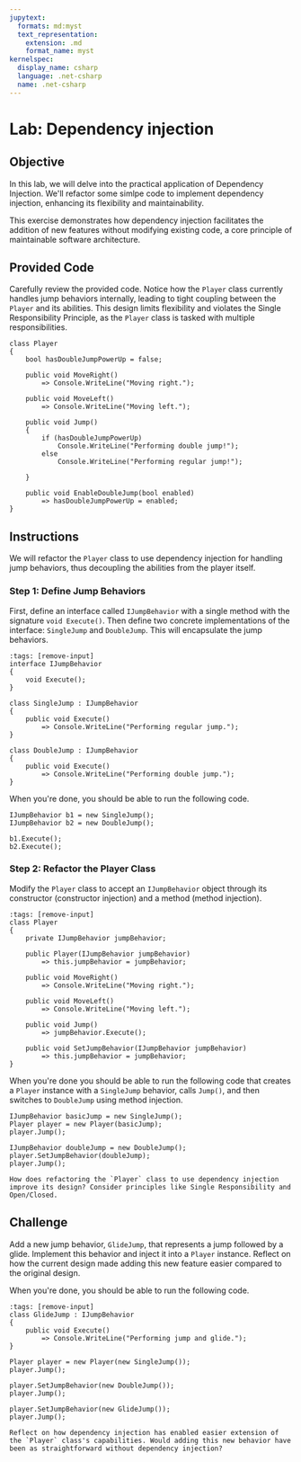 ```yaml
---
jupytext:
  formats: md:myst
  text_representation:
    extension: .md
    format_name: myst
kernelspec:
  display_name: csharp
  language: .net-csharp
  name: .net-csharp
---
```


# Lab: Dependency injection

## Objective

In this lab, we will delve into the practical application of Dependency Injection. We'll refactor some simlpe code to implement dependency injection, enhancing its flexibility and maintainability.

This exercise demonstrates how dependency injection facilitates the addition of new features without modifying existing code, a core principle of maintainable software architecture.

## Provided Code

Carefully review the provided code. Notice how the `Player` class currently handles jump behaviors internally, leading to tight coupling between the `Player` and its abilities. This design limits flexibility and violates the Single Responsibility Principle, as the `Player` class is tasked with multiple responsibilities.

```{code-cell}
class Player
{
    bool hasDoubleJumpPowerUp = false;

    public void MoveRight()
        => Console.WriteLine("Moving right.");

    public void MoveLeft()
        => Console.WriteLine("Moving left.");

    public void Jump()
    {
        if (hasDoubleJumpPowerUp)
            Console.WriteLine("Performing double jump!");
        else
            Console.WriteLine("Performing regular jump!");

    }

    public void EnableDoubleJump(bool enabled)
        => hasDoubleJumpPowerUp = enabled;
}
```

## Instructions
We will refactor the `Player` class to use dependency injection for handling jump behaviors, thus decoupling the abilities from the player itself.

### Step 1: Define Jump Behaviors
First, define an interface called `IJumpBehavior` with a single method with the signature `void Execute()`. Then define two concrete implementations of the interface: `SingleJump` and `DoubleJump`. This will encapsulate the jump behaviors.

```{code-cell}
:tags: [remove-input]
interface IJumpBehavior
{
    void Execute();
}

class SingleJump : IJumpBehavior
{
    public void Execute()
        => Console.WriteLine("Performing regular jump.");
}

class DoubleJump : IJumpBehavior
{
    public void Execute()
        => Console.WriteLine("Performing double jump.");
}
```

When you're done, you should be able to run the following code.

```{code-cell}
IJumpBehavior b1 = new SingleJump();
IJumpBehavior b2 = new DoubleJump();

b1.Execute();
b2.Execute();
```

### Step 2: Refactor the Player Class

Modify the `Player` class to accept an `IJumpBehavior` object through its constructor (constructor injection) and a method (method injection).

```{code-cell}
:tags: [remove-input]
class Player
{
    private IJumpBehavior jumpBehavior;

    public Player(IJumpBehavior jumpBehavior)
        => this.jumpBehavior = jumpBehavior;

    public void MoveRight()
        => Console.WriteLine("Moving right.");

    public void MoveLeft()
        => Console.WriteLine("Moving left.");

    public void Jump()
        => jumpBehavior.Execute();

    public void SetJumpBehavior(IJumpBehavior jumpBehavior)
        => this.jumpBehavior = jumpBehavior;
}
```

When you're done you should be able to run the following code that creates a `Player` instance with a `SingleJump` behavior, calls `Jump()`, and then switches to `DoubleJump` using method injection.

```{code-cell}
IJumpBehavior basicJump = new SingleJump();
Player player = new Player(basicJump);
player.Jump();

IJumpBehavior doubleJump = new DoubleJump();
player.SetJumpBehavior(doubleJump);
player.Jump();
```

```{admonition} 🤔 Reflection
How does refactoring the `Player` class to use dependency injection improve its design? Consider principles like Single Responsibility and Open/Closed.
```

## Challenge

Add a new jump behavior, `GlideJump`, that represents a jump followed by a glide. Implement this behavior and inject it into a `Player` instance. Reflect on how the current design made adding this new feature easier compared to the original design.

When you're done, you should be able to run the following code.

```{code-cell}
:tags: [remove-input]
class GlideJump : IJumpBehavior
{
    public void Execute()
        => Console.WriteLine("Performing jump and glide.");
}
```

```{code-cell}
Player player = new Player(new SingleJump());
player.Jump();

player.SetJumpBehavior(new DoubleJump());
player.Jump();

player.SetJumpBehavior(new GlideJump());
player.Jump();
```

```{admonition} 🤔 Reflection
Reflect on how dependency injection has enabled easier extension of the `Player` class's capabilities. Would adding this new behavior have been as straightforward without dependency injection?
```

